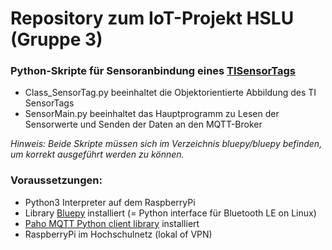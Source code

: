 # Repository zum IoT-Projekt HSLU (Gruppe 3)


### Python-Skripte für Sensoranbindung eines [TISensorTags](http://www.ti.com/ww/en/wireless_connectivity/sensortag/)

- Class_SensorTag.py beeinhaltet die Objektorientierte Abbildung des TI SensorTags
- SensorMain.py beeinhaltet das Hauptprogramm zu Lesen der Sensorwerte und Senden der Daten an den MQTT-Broker

*Hinweis: Beide Skripte müssen sich im Verzeichnis bluepy/bluepy befinden, um korrekt ausgeführt werden zu können.*

### Voraussetzungen:

- Python3 Interpreter auf dem RaspberryPi
- Library [Bluepy](https://github.com/IanHarvey/bluepy) installiert (= Python interface für Bluetooth LE on Linux)
- [Paho MQTT Python client library](https://pypi.org/project/paho-mqtt/) installiert
- RaspberryPi im Hochschulnetz (lokal of VPN)
